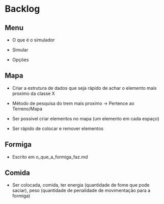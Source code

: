 # Backlog


## Menu

* O que é o simulador

* Simular

* Opções

## Mapa

* Criar a estrutura de dados que seja rápido de achar o elemento mais proximo da classe X

* Método de pesquisa do trem mais proximo -> Pertence ao Terreno/Mapa

* Ser possível criar elementos no mapa (um elemento em cada espaço)

* Ser rápido de colocar e remover elementos


## Formiga

* Escrito em o_que_a_formiga_faz.md

## Comida

* Ser colocada, comida, ter energia (quantidade de fome que pode saciar), peso (quantidade de penalidade de movimentação para a formiga)


